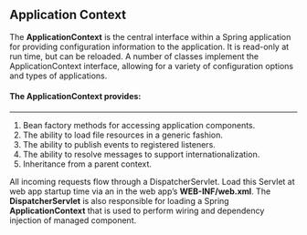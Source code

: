 ## Application Context

The **ApplicationContext** is the central interface within a Spring application for providing configuration information to the application.
It is read-only at run time, but can be reloaded. 
A number of classes implement the ApplicationContext interface, allowing for a variety of configuration options and types of applications.

#### The ApplicationContext provides:
--------

1) Bean factory methods for accessing application components.
2) The ability to load file resources in a generic fashion.
3) The ability to publish events to registered listeners.
4) The ability to resolve messages to support internationalization.
5) Inheritance from a parent context.



All incoming requests flow through a DispatcherServlet. 
Load this Servlet at web app startup time via an in the web app’s **WEB-INF/web.xml**. 
The **DispatcherServlet** is also responsible for loading a Spring **ApplicationContext** that is used to perform wiring and 
dependency injection of managed component. 
